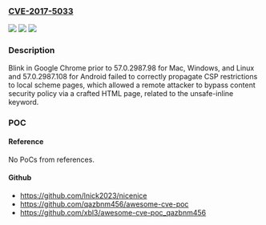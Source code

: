 ### [CVE-2017-5033](https://cve.mitre.org/cgi-bin/cvename.cgi?name=CVE-2017-5033)
![](https://img.shields.io/static/v1?label=Product&message=Google%20Chrome%20prior%20to%2057.0.2987.98%20for%20Mac%2C%20Windows%20and%20Linux%2C%20and%2057.0.2987.108%20for%20Android&color=blue)
![](https://img.shields.io/static/v1?label=Version&message=n%2Fa&color=blue)
![](https://img.shields.io/static/v1?label=Vulnerability&message=insufficient%20policy%20enforcement&color=brighgreen)

### Description

Blink in Google Chrome prior to 57.0.2987.98 for Mac, Windows, and Linux and 57.0.2987.108 for Android failed to correctly propagate CSP restrictions to local scheme pages, which allowed a remote attacker to bypass content security policy via a crafted HTML page, related to the unsafe-inline keyword.

### POC

#### Reference
No PoCs from references.

#### Github
- https://github.com/lnick2023/nicenice
- https://github.com/qazbnm456/awesome-cve-poc
- https://github.com/xbl3/awesome-cve-poc_qazbnm456

